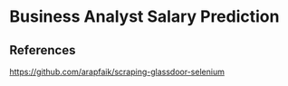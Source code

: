 # Business Analyst Salary Prediction

## References
https://github.com/arapfaik/scraping-glassdoor-selenium
